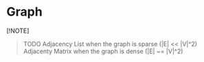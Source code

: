 # Graph

[!NOTE]
> TODO
> Adjacency List when the graph is sparse (|E| << |V|^2)
> Adjacenty Matrix when the graph is dense (|E| ~= |V|^2)
